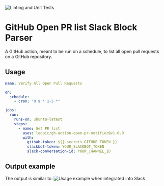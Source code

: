 ![Linting and Unit Tests](https://github.com/leopic/gh-action-open-pr-slack-parser/workflows/Linting%20and%20Unit%20Tests/badge.svg?branch=master)

# GitHub Open PR list Slack Block Parser
A GitHub action, meant to be run on a schedule, to list all open pull requests on a GitHub repository.

## Usage
```yaml
name: Verify All Open Pull Requests

on:
  schedule:
    - cron: "0 9 * 1-5 *"

jobs:
  run:
    runs-on: ubuntu-latest
    steps:
      - name: Get PR list
        uses: leopic/gh-action-open-pr-notifier@v1.0.0
        with:
          github-token: ${{ secrets.GITHUB_TOKEN }}
          slackbot-token: YOUR_SLACKBOT_TOKEN
          slack-conversation-id: YOUR_CHANNEL_ID

```

## Output example
The output is similar to:
![Usage example when integrated into Slack](https://cldup.com/_1kSIuUbXi.png)
